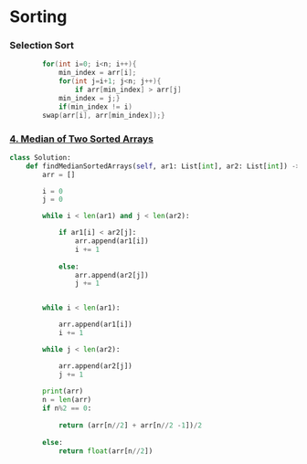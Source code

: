 # Sorting

### Selection Sort

```cpp
     	for(int i=0; i<n; i++){
     		min_index = arr[i];
     		for(int j=i+1; j<n; j++){
     			if arr[min_index] > arr[j]
     		min_index = j;}
     		if(min_index != i)
     	swap(arr[i], arr[min_index]);}
```


### [4. Median of Two Sorted Arrays](https://leetcode.com/problems/median-of-two-sorted-arrays/description/)

```python
class Solution:
    def findMedianSortedArrays(self, ar1: List[int], ar2: List[int]) -> float:
        arr = []

        i = 0
        j = 0

        while i < len(ar1) and j < len(ar2):

            if ar1[i] < ar2[j]:
                arr.append(ar1[i])
                i += 1
            
            else:
                arr.append(ar2[j])
                j += 1


        while i < len(ar1):

            arr.append(ar1[i])
            i += 1

        while j < len(ar2):

            arr.append(ar2[j])
            j += 1
        
        print(arr)
        n = len(arr)
        if n%2 == 0:
            
            return (arr[n//2] + arr[n//2 -1])/2
        
        else:
            return float(arr[n//2])
```
